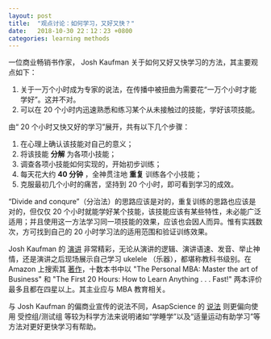 ```yaml
---
layout: post
title:  "观点讨论：如何学习，又好又快？"
date:   2018-10-30 22：12：23 +0800
categories: learning methods
---
```


一位商业畅销书作家， Josh Kaufman 关于如何又好又快学习的方法，其主要观点如下：

1. 关于一万个小时成为专家的说法，在传播中被扭曲为需要花“一万个小时才能学好”。这并不对。
2. 可以在 20 个小时内迅速熟悉和练习某个从未接触过的技能，学好该项技能。

由“ 20 个小时又快又好的学习”展开，共有以下几个步骤：

1. 在心理上确认该技能对自己的意义；
2. 将该技能 **分解** 为各项小技能；
3. 调查各项小技能如何实现的，开始初步训练；
4. 每天花大约 **40 分钟** ，全神贯注地 **重复** 训练各个小技能；
5. 克服最初几个小时的痛苦，坚持到 20 个小时，即可看到学习的成效。

“Divide and conqure”（分治法）的思路应该是对的，重复训练的思路也应该是对的，但仅仅 20 个小时就能学好某个技能，该技能应该有某些特性，未必能广泛适用；并且使用这一方法学习同一项技能的效果，应该也会因人而异。惟有实践数次，方可找到自己的 20 小时学习法的适用范围和验证训练效果。

Josh Kaufman 的 [演讲](https://www.youtube.com/watch?v=EtJy69cEOtQ) 非常精彩，无论从演讲的逻辑、演讲语速、发音、举止神情，还是演讲之后现场展示自己学习 ukelele （乐器），都堪称教科书级别。在 Amazon 上搜索其 [著作](https://www.amazon.com/Josh-Kaufman/e/B003UOZ57Q)，十数本书中以 "The Personal MBA: Master the art of Business" 和 "The First 20 Hours: How to Learn Anything . . . Fast!" 两本评价最多且都在四星以上。其主业应与 MBA 教育相关。


与 Josh Kaufman 的偏商业宣传的说法不同，AsapScience 的 [说法](https://www.youtube.com/watch?v=B9SptdjpJBQ) 则更偏向使用 受控组/测试组 等较为科学方法来说明诸如“学睡学”以及“适量运动有助学习”等方法对更好更快学习有帮助。
